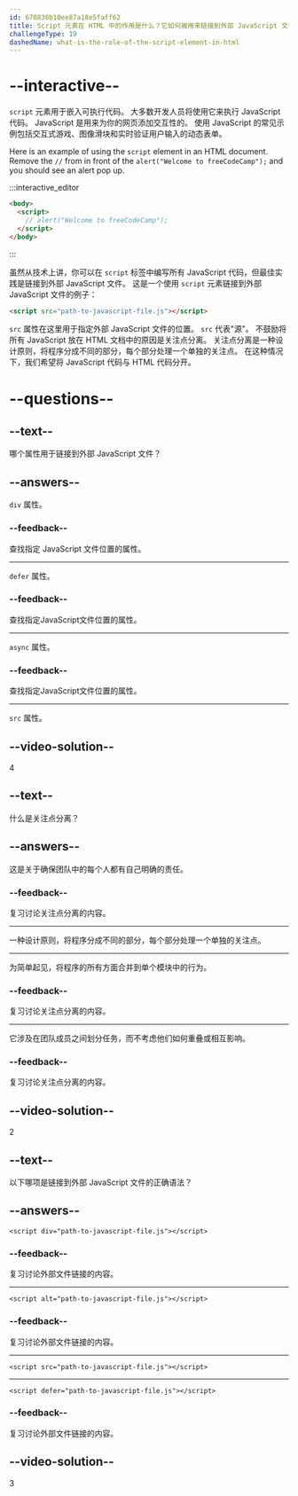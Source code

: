```yaml
---
id: 670838b10ee87a18e5faff62
title: Script 元素在 HTML 中的作用是什么？它如何被用来链接到外部 JavaScript 文件？
challengeType: 19
dashedName: what-is-the-role-of-the-script-element-in-html
---
```


# --interactive--

`script` 元素用于嵌入可执行代码。 大多数开发人员将使用它来执行 JavaScript 代码。 JavaScript 是用来为你的网页添加交互性的。 使用 JavaScript 的常见示例包括交互式游戏、图像滑块和实时验证用户输入的动态表单。

Here is an example of using the `script` element in an HTML document. Remove the `//` from in front of the `alert("Welcome to freeCodeCamp");` and you should see an alert pop up.

:::interactive_editor

```html
<body>
  <script>
    // alert("Welcome to freeCodeCamp");
  </script>
</body>
```

:::

虽然从技术上讲，你可以在 `script` 标签中编写所有 JavaScript 代码，但最佳实践是链接到外部 JavaScript 文件。 这是一个使用 `script` 元素链接到外部 JavaScript 文件的例子：

```html
<script src="path-to-javascript-file.js"></script>
```

`src` 属性在这里用于指定外部 JavaScript 文件的位置。 `src` 代表"源"。 不鼓励将所有 JavaScript 放在 HTML 文档中的原因是关注点分离。 关注点分离是一种设计原则，将程序分成不同的部分，每个部分处理一个单独的关注点。 在这种情况下，我们希望将 JavaScript 代码与 HTML 代码分开。

# --questions--

## --text--

哪个属性用于链接到外部 JavaScript 文件？

## --answers--

`div` 属性。

### --feedback--

查找指定 JavaScript 文件位置的属性。

---

`defer` 属性。

### --feedback--

查找指定JavaScript文件位置的属性。

---

`async` 属性。

### --feedback--

查找指定JavaScript文件位置的属性。

---

`src` 属性。

## --video-solution--

4

## --text--

什么是关注点分离？

## --answers--

这是关于确保团队中的每个人都有自己明确的责任。

### --feedback--

复习讨论关注点分离的内容。

---

一种设计原则，将程序分成不同的部分，每个部分处理一个单独的关注点。

---

为简单起见，将程序的所有方面合并到单个模块中的行为。

### --feedback--

复习讨论关注点分离的内容。

---

它涉及在团队成员之间划分任务，而不考虑他们如何重叠或相互影响。

### --feedback--

复习讨论关注点分离的内容。

## --video-solution--

2

## --text--

以下哪项是链接到外部 JavaScript 文件的正确语法？

## --answers--

`<script div="path-to-javascript-file.js"></script>`

### --feedback--

复习讨论外部文件链接的内容。

---

`<script alt="path-to-javascript-file.js"></script>`

### --feedback--

复习讨论外部文件链接的内容。

---

`<script src="path-to-javascript-file.js"></script>`

---

`<script defer="path-to-javascript-file.js"></script>`

### --feedback--

复习讨论外部文件链接的内容。

## --video-solution--

3
